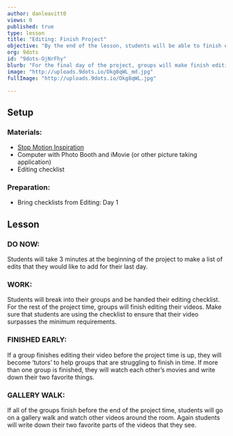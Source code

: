 ```yaml
---
author: danleavitt0
views: 0
published: true
type: lesson
title: "Editing: Finish Project"
objective: "By the end of the lesson, students will be able to finish editing their videos by completing the editing checklist, and use a title to show the ending credits for their movie."
org: 9dots
id: "9dots-OjNrFhy"
blurb: "For the final day of the project, groups will make finish editing their videos by adding titles and touching up any additional sounds."
image: "http://uploads.9dots.io/Okg8qWL_md.jpg"
fullImage: "http://uploads.9dots.io/Okg8qWL.jpg"

---
```


## Setup

### Materials:

- [Stop Motion Inspiration](http://vimeo.com/1105462)
- Computer with Photo Booth and iMovie (or other picture taking application)
- Editing checklist

### Preparation:
- Bring checklists from Editing: Day 1

## Lesson

### DO NOW:
Students will take 3 minutes at the beginning of the project to make a list of edits that they would like to add for their last day.

### WORK:
Students will break into their groups and be handed their editing checklist.  For the rest of the project time, groups will finish editing their videos. Make sure that students are using the checklist to ensure that their video surpasses the minimum requirements.

### FINISHED EARLY:
If a group finishes editing their video before the project time is up, they will become ‘tutors’ to help groups that are struggling to finish in time. If more than one group is finished, they will watch each other’s movies and write down their two favorite things.

### GALLERY WALK:
If all of the groups finish before the end of the project time, students will go on a gallery walk and watch other videos around the room. Again students will write down their two favorite parts of the videos that they see.

